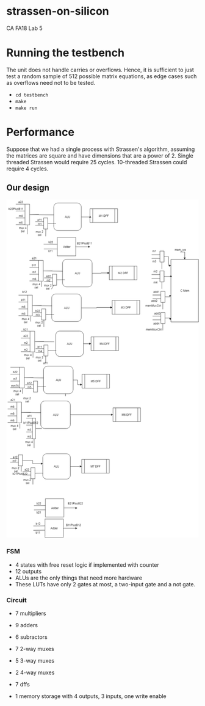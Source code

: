 # strassen-on-silicon
CA FA18 Lab 5 

# Running the testbench
The unit does not handle carries or overflows.
Hence, it is sufficient to just test a random sample of 512 possible matrix equations, as edge cases such as overflows need not to be tested.

- `cd testbench`
- `make`
- `make run`

# Performance

Suppose that we had a single process with Strassen's algorithm, assuming the matrices are square and have dimensions that are a power of 2.
Single threaded Strassen would require 25 cycles.
10-threaded Strassen could require 4 cycles.


## Our design

![alt text](https://github.com/ssreekanth2000/strassen-on-silicon/blob/master/Untitled%20Diagram.png)

### FSM
- 4 states with free reset logic if implemented with counter
- 12 outputs
- ALUs are the only things that need more hardware
- These LUTs have only 2 gates at most, a two-input gate and a not gate.

### Circuit
- 7 multipliers
- 9 adders
- 6 subractors

- 7 2-way muxes
- 5 3-way muxes
- 2 4-way muxes
- 7 dffs
- 1 memory storage with 4 outputs, 3 inputs, one write enable
